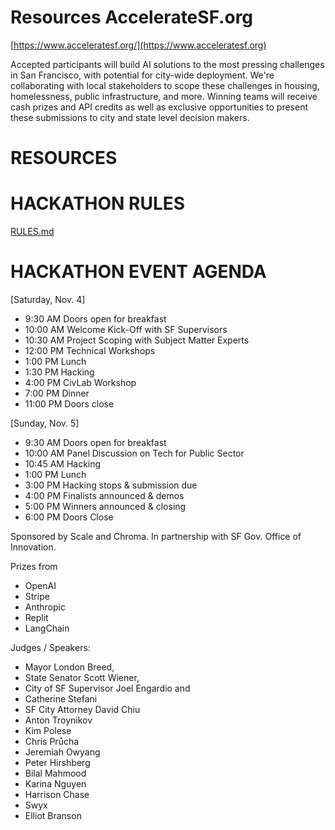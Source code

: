 # Resources AccelerateSF.org

[https://www.acceleratesf.org/](https://www.acceleratesf.org)

Accepted participants will build AI solutions to the most pressing challenges in San Francisco, with potential for city-wide deployment. We're collaborating with local stakeholders to scope these challenges in housing, homelessness, public infrastructure, and more.  Winning teams will receive cash prizes and API credits as well as exclusive opportunities to present these submissions to city and state level decision makers.

# RESOURCES

# HACKATHON RULES
[RULES.md](https://github.com/soltrinox/sfhack-resources/blob/main/RULES.md#acceleratesforg-hackathon-2023-the-hackathon-official-rules)

# HACKATHON EVENT AGENDA

[Saturday, Nov. 4]

- 9:30 AM Doors open for breakfast
- 10:00 AM Welcome Kick-Off with SF Supervisors
- 10:30 AM Project Scoping with Subject Matter Experts
- 12:00 PM Technical Workshops
- 1:00 PM Lunch
- 1:30 PM Hacking
- 4:00 PM CivLab Workshop
- 7:00 PM Dinner
- 11:00 PM Doors close

[Sunday, Nov. 5]

- 9:30 AM Doors open for breakfast
- 10:00 AM Panel Discussion on Tech for Public Sector
- 10:45 AM Hacking
- 1:00 PM Lunch
- 3:00 PM Hacking stops & submission due
- 4:00 PM Finalists announced & demos
- 5:00 PM Winners announced & closing
- 6:00 PM Doors Close

Sponsored by Scale and Chroma. In partnership with SF Gov. Office of Innovation.

Prizes from 
- OpenAI
- Stripe
- Anthropic
- Replit 
- LangChain

Judges / Speakers: 

- Mayor London Breed,
- State Senator Scott Wiener,
- City of SF Supervisor Joel Engardio and
- Catherine Stefani
- SF City Attorney David Chiu
- Anton Troynikov
- Kim Polese
- Chris Průcha
- Jeremiah Owyang
- Peter Hirshberg
- Bilal Mahmood
- Karina Nguyen
- Harrison Chase
- Swyx
- Elliot Branson





